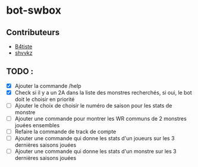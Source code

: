 # bot-swbox

## Contributeurs

- [B4tiste](https://github.com/B4tiste)
- [shvvkz](https://github.com/shvvkz)


## TODO :

- [x] Ajouter la commande /help
- [x] Check si il y a un 2A dans la liste des monstres recherchés, si oui, le bot doit le choisir en priorité
- [ ] Ajouter le choix de choisir le numéro de saison pour les stats de monstre
- [ ] Ajouter une commande pour montrer les WR communs de 2 monstres jouées ensembles
- [ ] Refaire la commande de track de compte
- [ ] Ajouter une commande qui donne les stats d'un joueurs sur les 3 dernières saisons jouées
- [ ] Ajouter une commande qui donne les stats d'un monstre sur les 3 dernières saisons jouées